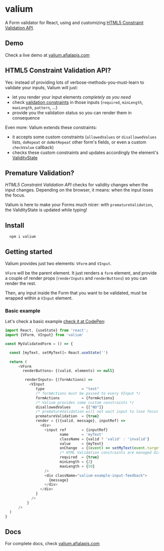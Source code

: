 # valium

A Form validator for React, using and customizing [HTML5 Constraint Validation API](https://developer.mozilla.org/en-US/docs/Web/API/Constraint_validation).

## Demo

Check a live demo at [valium.afialapis.com](https://valium.afialapis.com)

## HTML5 Constraint Validation API?

Yes: instead of providing lots of verbose-methods-you-must-learn to validate your inputs, Valium will just:
  - let you render your input elements _completely as you need_
  - check [validation constraints](https://developer.mozilla.org/en-US/docs/Web/Guide/HTML/HTML5/Constraint_validation) in those inputs (`required`, `minLength`, `maxLength`, `pattern`, ...)
  - provide you the validation status so you can render them in consequence

Even more: Valium extends these constraints:
  - it accepts some custom constraints (`allowedValues` or `disallowedValues` lists, `doRepeat` or `doNotRepeat` other form's fields, or even a custom `checkValue` callback)
  - checks these custom constraints and updates accordingly the element's [ValidityState](https://developer.mozilla.org/en-US/docs/Web/API/ValidityState)

## Premature Validation?

_HTML5 Constraint Validation API_ checks for validity changes when the input changes. Depending on the browser, it means: when the input loses the focus.

Valium is here to make your Forms much nicer: with `prematureValidation`, the ValidityState is updated while typing!

## Install

```
  npm i valium
```

## Getting started 

Valium provides just two elements: `VForm` and `VInput`.

`VForm` will be the parent element. It just renders a `form` element, and provide a couple of render props (`renderInputs` and `renderButtons`) so you can render the rest.

Then, any input inside the Form that you want to be validated, must be wrapped within a `VInput` element.

### Basic example

Let's check a basic example [check it at CodePen](https://codepen.io/afialapis/pen/KKwgNWK):


```javascript
import React, {useState} from 'react';
import {VForm, VInput} from 'valium'

const MyValidatedForm = () => {

  const [myText, setMyText]= React.useState('')
  
  return (
      <VForm 
        renderButtons= {(valid, elements) => null}

         renderInputs= {(formActions) => 
           <VInput
              type                 = "text"
              /* formActions must be passed to every VInput */
              formActions          = {formActions}
              /* Valium provides some custom constraints */
              disallowedValues     = {["NO"]}
              /* prematureValidation will not wait input to lose focus */
              prematureValidation  = {true}
              render = {({valid, message}, inputRef) => 
                <div>
                  <input ref       = {inputRef}
                         name      = 'myText'
                         className = {valid ? 'valid' : 'invalid'}
                         value     = {myText}
                         onChange  = {(event) => setMyText(event.target.value)}
                         /* HTML Validation constraints are managed directly on HTML input elements*/
                         required  = {true}
                         minLength = {2}
                         maxLength = {50}
                  />
                  <div className="valium-example-input-feedback">
                    {message}
                  </div>
                </div>
              }
            /> 
          }
      />
  )
} 

```

## Docs

For complete docs, check [valium.afialapis.com](https://valium.afialapis.com)

